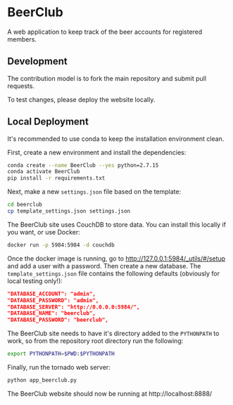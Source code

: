 # BeerClub

A web application to keep track of the beer accounts for registered members.

## Development

The contribution model is to fork the main repository and submit pull requests.

To test changes, please deploy the website locally.

## Local Deployment

It's recommended to use conda to keep the installation environment clean.

First, create a new environment and install the dependencies:

```bash
conda create --name BeerClub --yes python=2.7.15
conda activate BeerClub
pip install -r requirements.txt
```

Next, make a new `settings.json` file based on the template:

```bash
cd beerclub
cp template_settings.json settings.json
```

The BeerClub site uses CouchDB to store data.
You can install this locally if you want, or use Docker:

```bash
docker run -p 5984:5984 -d couchdb
```

Once the docker image is running, go to  http://127.0.0.1:5984/_utils/#/setup
and add a user with a password. Then create a new database.
The `template_settings.json` file contains the following defaults
(obviously for local testing only!):

```json
"DATABASE_ACCOUNT": "admin",
"DATABASE_PASSWORD": "admin",
"DATABASE_SERVER": "http://0.0.0.0:5984/",
"DATABASE_NAME": "beerclub",
"DATABASE_PASSWORD": "beerclub",
```

The BeerClub site needs to have it's directory added to the `PYTHONPATH` to work,
so from the repository root directory run the following:

```bash
export PYTHONPATH=$PWD:$PYTHONPATH
```

Finally, run the tornado web server:

```bash
python app_beerclub.py
```

The BeerClub website should now be running at http://localhost:8888/
